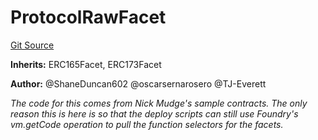 # ProtocolRawFacet
[Git Source](https://github.com/thrackle-io/tron/blob/263e499d66345014a4fa5059735434da59124980/src/protocol/diamond/ProtocolRawFacet.sol)

**Inherits:**
ERC165Facet, ERC173Facet

**Author:**
@ShaneDuncan602 @oscarsernarosero @TJ-Everett

*The code for this comes from Nick Mudge's sample contracts. The only reason this is here is so that the deploy scripts can
still use Foundry's vm.getCode operation to pull the function selectors for the facets.*


